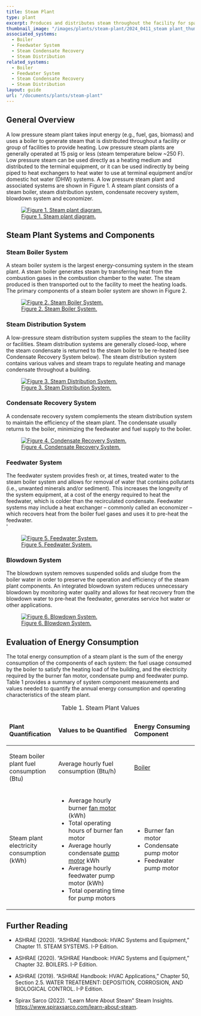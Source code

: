 ```yaml
---
title: Steam Plant
type: plant
excerpt: Produces and distributes steam throughout the facility for space heating. Terminal units are used to reject heat to the spaces, condensate recovery systems collect condensate for the boiler.
thumbnail_image: "/images/plants/steam-plant/2024_0411_steam plant_thumbnail.jpeg"
associated_systems:
  - Boiler
  - Feedwater System
  - Steam Condensate Recovery
  - Steam Distribution
related_systems:
  - Boiler
  - Feedwater System
  - Steam Condensate Recovery
  - Steam Distribution
layout: guide
url: "/documents/plants/steam-plant"
---
```


## General Overview

A low pressure steam plant takes input energy (e.g., fuel, gas, biomass) and uses a boiler to generate steam that is distributed throughout a facility or group of facilities to provide heating. Low pressure steam plants are generally operated at 15 psig or less (steam temperature below ~250 F). Low pressure steam can be used directly as a heating medium and distributed to the terminal equipment, or it can be used indirectly by being piped to heat exchangers to heat water to use at terminal equipment and/or domestic hot water (DHW) systems. A low pressure steam plant and associated systems are shown in Figure 1. A steam plant consists of a steam boiler, steam distribution system, condensate recovery system, blowdown system and economizer. 

<a href="/images/plants/steam-plant/2024_0419_STEAM plant_figure 1 updated.jpg">
    <figure class="figure mb-4 mt-3">
        <img src="/images/plants/steam-plant/2024_0419_STEAM plant_figure 1 updated.jpg" class="figure-img img-fluid rounded" alt="Figure 1. Steam plant diagram.">
        <figcaption class="figure-caption text-left">Figure 1. Steam plant diagram.</figcaption>
    </figure>
</a>

## Steam Plant Systems and Components

### Steam Boiler System

A steam boiler system is the largest energy-consuming system in the steam plant. A steam boiler generates steam by transferring heat from the combustion gases in the combustion chamber to the water. The steam produced is then transported out to the facility to meet the heating loads. The primary components of a steam boiler system are shown in Figure 2.

<a href="/images/plants/steam-plant/2024_0415_STEAM plant_figure 2 updated.jpg">
    <figure class="figure mb-4 mt-3">
        <img src="/images/plants/steam-plant/2024_0415_STEAM plant_figure 2 updated.jpg" class="figure-img img-fluid rounded" alt="Figure 2. Steam Boiler System.">
        <figcaption class="figure-caption text-left">Figure 2. Steam Boiler System.</figcaption>
    </figure>
</a>

### Steam Distribution System

A low-pressure steam distribution system supplies the steam to the facility or facilities. Steam distribution systems are generally closed-loop, where the steam condensate is returned to the steam boiler to be re-heated (see Condensate Recovery System below). The steam distribution system contains various valves and steam traps to regulate heating and manage condensate throughout a building.

<a href="/images/plants/steam-plant/2024_0416_STEAM plant_figure 3 updated.jpg">
    <figure class="figure mb-4 mt-3">
        <img src="/images/plants/steam-plant/2024_0416_STEAM plant_figure 3 updated.jpg" class="figure-img img-fluid rounded" alt="Figure 3. Steam Distribution System.">
        <figcaption class="figure-caption text-left">Figure 3. Steam Distribution System.</figcaption>
    </figure>
</a>

### Condensate Recovery System

A condensate recovery system complements the steam distribution system to maintain the efficiency of the steam plant. The condensate usually returns to the boiler, minimizing the feedwater and fuel supply to the boiler.  

<a href="/images/plants/steam-plant/2024_0416_STEAM plant_figure 4 updated.jpg">
    <figure class="figure mb-4 mt-3">
        <img src="/images/plants/steam-plant/2024_0416_STEAM plant_figure 4 updated.jpg" class="figure-img img-fluid rounded" alt="Figure 4. Condensate Recovery System.">
        <figcaption class="figure-caption text-left">Figure 4. Condensate Recovery System.</figcaption>
    </figure>
</a>

### Feedwater System

The feedwater system provides fresh or, at times, treated water to the steam boiler system and allows for removal of water that contains pollutants (i.e., unwanted minerals and/or sediment). This increases the longevity of the system equipment, at a cost of the energy required to heat the feedwater, which is colder than the recirculated condensate. Feedwater systems may include a heat exchanger – commonly called an economizer – which recovers heat from the boiler fuel gases and uses it to pre-heat the feedwater.  
'
<a href="/images/systems/feedwater/2024_0815_FEEDWATER SYS_figure 1.jpg">
<figure class="figure">
  <img src="/images/systems/feedwater/2024_0815_FEEDWATER SYS_figure 1.jpg" class="figure-img img-fluid rounded" alt="Figure 5. Feedwater System.">
  <figcaption class="figure-caption text-left">Figure 5. Feedwater System.</figcaption>
</figure>
</a>

### Blowdown System

The blowdown system removes suspended solids and sludge from the boiler water in order to preserve the operation and efficiency of the steam plant components. An integrated blowdown system reduces unnecessary blowdown by monitoring water quality and allows for heat recovery from the blowdown water to pre-heat the feedwater, generates service hot water or other applications.

<a href="/images/plants/steam-plant/2024_0507_STEAM plant_figure 5 updated.jpg">
    <figure class="figure mb-4 mt-3">
        <img src="/images/plants/steam-plant/2024_0507_STEAM plant_figure 5 updated.jpg" class="figure-img img-fluid rounded" alt="Figure 6. Blowdown System.">
        <figcaption class="figure-caption text-left">Figure 6. Blowdown System.</figcaption>
    </figure>
</a>

## Evaluation of Energy Consumption

The total energy consumption of a steam plant is the sum of the energy consumption of the components of each system: the fuel usage consumed by the boiler to satisfy the heating load of the building, and the electricity required by the burner fan motor, condensate pump and feedwater pump. Table 1 provides a summary of system component measurements and values needed to quantify the annual energy consumption and operating characteristics of the steam plant. 

<div class="table-wrapper">
<table>
    <caption>Table 1. Steam Plant Values</caption>
    <thead>
        <tr>
            <td style="width: 26%">
                <p><strong>Plant Quantification</strong></p>
            </td>
            <td>
                <p><strong>Values to be Quantified</strong></p>
            </td>
            <td>
                <p><strong>Energy Consuming Component</strong></p>
            </td>
        </tr>
    <tbody>
        <tr>
            <td>
                <p>Steam boiler plant fuel consumption (Btu)</p>
            </td>
            <td>
                <p>Average hourly fuel consumption (Btu/h)</p>
            </td>
            <td>
                <p><a href="/documents/systems/boiler">Boiler</a></p>
            </td>
        </tr>
        <tr>
            <td>
                <p>Steam plant electricity consumption (kWh)</p>
            </td>
            <td>
                <ul>
                    <li>Average hourly burner <a href="/documents/components/constant-speed-constant-volume-fan-and-motor">fan motor</a> (kWh)</li>
                    <li>Total operating hours of burner fan motor</li>
                    <li>Average hourly condensate <a href="/documents/components/constant-speed-constant-volume-pump-motor">pump motor</a> kWh</li>
                    <li>Average hourly feedwater pump motor (kWh)</li>
                    <li>Total operating time for pump motors</li>
                </ul>
            </td>
            <td>
                <ul>
                    <li>Burner fan motor</li>
                    <li>Condensate pump motor</li>
                    <li>Feedwater pump motor</li>
                </ul>
            </td>
        </tr>
    </tbody>
</table> 
</div>

## Further Reading

- ASHRAE (2020). “ASHRAE Handbook: HVAC Systems and Equipment,” Chapter 11. STEAM SYSTEMS. I-P Edition. 

- ASHRAE (2020). “ASHRAE Handbook: HVAC Systems and Equipment,” Chapter 32. BOILERS. I-P Edition. 

- ASHRAE (2019). “ASHRAE Handbook: HVAC Applications,” Chapter 50, Section 2.5. WATER TREATEMENT: DEPOSITION, CORROSION, AND BIOLOGICAL CONTROL. I-P Edition. 

- Spirax Sarco (2022). “Learn More About Steam” Steam Insights. https://www.spiraxsarco.com/learn-about-steam.
